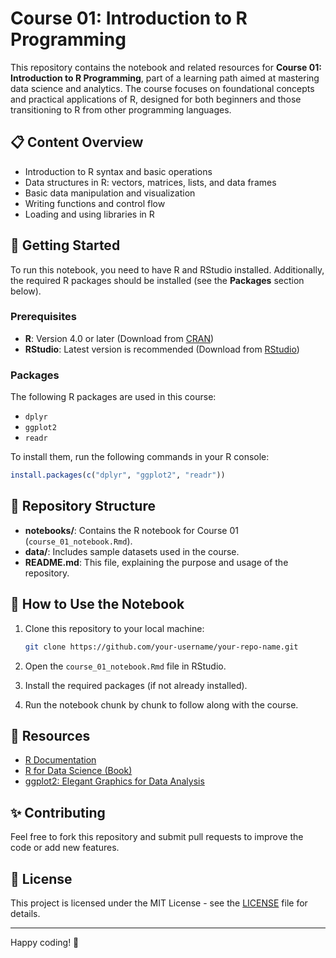 
# Course 01: Introduction to R Programming

This repository contains the notebook and related resources for **Course 01: Introduction to R Programming**, part of a learning path aimed at mastering data science and analytics. The course focuses on foundational concepts and practical applications of R, designed for both beginners and those transitioning to R from other programming languages.

## 📋 Content Overview

- Introduction to R syntax and basic operations
- Data structures in R: vectors, matrices, lists, and data frames
- Basic data manipulation and visualization
- Writing functions and control flow
- Loading and using libraries in R

## 🚀 Getting Started

To run this notebook, you need to have R and RStudio installed. Additionally, the required R packages should be installed (see the **Packages** section below).

### Prerequisites

- **R**: Version 4.0 or later (Download from [CRAN](https://cran.r-project.org/))
- **RStudio**: Latest version is recommended (Download from [RStudio](https://posit.co/products/open-source/rstudio/))

### Packages

The following R packages are used in this course:

- `dplyr`
- `ggplot2`
- `readr`

To install them, run the following commands in your R console:

```r
install.packages(c("dplyr", "ggplot2", "readr"))
```

## 📂 Repository Structure

- **notebooks/**: Contains the R notebook for Course 01 (`course_01_notebook.Rmd`).
- **data/**: Includes sample datasets used in the course.
- **README.md**: This file, explaining the purpose and usage of the repository.

## 🔧 How to Use the Notebook

1. Clone this repository to your local machine:

   ```bash
   git clone https://github.com/your-username/your-repo-name.git
   ```

2. Open the `course_01_notebook.Rmd` file in RStudio.
3. Install the required packages (if not already installed).
4. Run the notebook chunk by chunk to follow along with the course.

## 📖 Resources

- [R Documentation](https://www.rdocumentation.org/)
- [R for Data Science (Book)](https://r4ds.had.co.nz/)
- [ggplot2: Elegant Graphics for Data Analysis](https://ggplot2.tidyverse.org/)

## ✨ Contributing

Feel free to fork this repository and submit pull requests to improve the code or add new features.

## 📜 License

This project is licensed under the MIT License - see the [LICENSE](LICENSE) file for details.

---

Happy coding! 🚀
